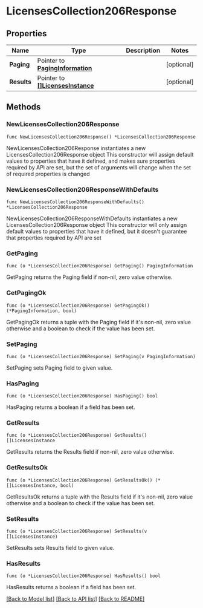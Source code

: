 # LicensesCollection206Response

## Properties

Name | Type | Description | Notes
------------ | ------------- | ------------- | -------------
**Paging** | Pointer to [**PagingInformation**](PagingInformation.md) |  | [optional] 
**Results** | Pointer to [**[]LicensesInstance**](LicensesInstance.md) |  | [optional] 

## Methods

### NewLicensesCollection206Response

`func NewLicensesCollection206Response() *LicensesCollection206Response`

NewLicensesCollection206Response instantiates a new LicensesCollection206Response object
This constructor will assign default values to properties that have it defined,
and makes sure properties required by API are set, but the set of arguments
will change when the set of required properties is changed

### NewLicensesCollection206ResponseWithDefaults

`func NewLicensesCollection206ResponseWithDefaults() *LicensesCollection206Response`

NewLicensesCollection206ResponseWithDefaults instantiates a new LicensesCollection206Response object
This constructor will only assign default values to properties that have it defined,
but it doesn't guarantee that properties required by API are set

### GetPaging

`func (o *LicensesCollection206Response) GetPaging() PagingInformation`

GetPaging returns the Paging field if non-nil, zero value otherwise.

### GetPagingOk

`func (o *LicensesCollection206Response) GetPagingOk() (*PagingInformation, bool)`

GetPagingOk returns a tuple with the Paging field if it's non-nil, zero value otherwise
and a boolean to check if the value has been set.

### SetPaging

`func (o *LicensesCollection206Response) SetPaging(v PagingInformation)`

SetPaging sets Paging field to given value.

### HasPaging

`func (o *LicensesCollection206Response) HasPaging() bool`

HasPaging returns a boolean if a field has been set.

### GetResults

`func (o *LicensesCollection206Response) GetResults() []LicensesInstance`

GetResults returns the Results field if non-nil, zero value otherwise.

### GetResultsOk

`func (o *LicensesCollection206Response) GetResultsOk() (*[]LicensesInstance, bool)`

GetResultsOk returns a tuple with the Results field if it's non-nil, zero value otherwise
and a boolean to check if the value has been set.

### SetResults

`func (o *LicensesCollection206Response) SetResults(v []LicensesInstance)`

SetResults sets Results field to given value.

### HasResults

`func (o *LicensesCollection206Response) HasResults() bool`

HasResults returns a boolean if a field has been set.


[[Back to Model list]](../README.md#documentation-for-models) [[Back to API list]](../README.md#documentation-for-api-endpoints) [[Back to README]](../README.md)


